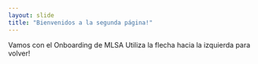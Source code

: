 ```yaml
---
layout: slide
title: "Bienvenidos a la segunda página!"
---
```

Vamos con el Onboarding de MLSA
Utiliza la flecha hacia la izquierda para volver!
